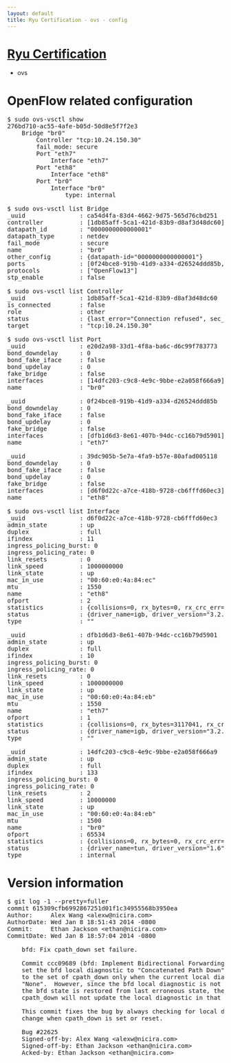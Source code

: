```yaml
---
layout: default
title: Ryu Certification - ovs - config
---
```

# [Ryu Certification](http://osrg.github.io/ryu/certification.html)
* ovs 

# OpenFlow related configuration
<pre>
$ sudo ovs-vsctl show
276bd710-ac55-4afe-b05d-50d8e5f7f2e3
    Bridge "br0"
        Controller "tcp:10.24.150.30"
        fail_mode: secure
        Port "eth7"
            Interface "eth7"
        Port "eth8"
            Interface "eth8"
        Port "br0"
            Interface "br0"
                type: internal

$ sudo ovs-vsctl list Bridge
_uuid               : ca54d4fa-83d4-4662-9d75-565d76cbd251
controller          : [1db85aff-5ca1-421d-83b9-d8af3d48dc60]
datapath_id         : "0000000000000001"
datapath_type       : netdev
fail_mode           : secure
name                : "br0"
other_config        : {datapath-id="0000000000000001"}
ports               : [0f24bce8-919b-41d9-a334-d26524ddd85b, 39dc905b-5e7a-4fa9-b57e-80afad005118, e20d2a98-33d1-4f8a-ba6c-d6c99f783773]
protocols           : ["OpenFlow13"]
stp_enable          : false

$ sudo ovs-vsctl list Controller
_uuid               : 1db85aff-5ca1-421d-83b9-d8af3d48dc60
is_connected        : false
role                : other
status              : {last_error="Connection refused", sec_since_connect="297", sec_since_disconnect="2", state=BACKOFF}
target              : "tcp:10.24.150.30"

$ sudo ovs-vsctl list Port
_uuid               : e20d2a98-33d1-4f8a-ba6c-d6c99f783773
bond_downdelay      : 0
bond_fake_iface     : false
bond_updelay        : 0
fake_bridge         : false
interfaces          : [14dfc203-c9c8-4e9c-9bbe-e2a058f666a9]
name                : "br0"

_uuid               : 0f24bce8-919b-41d9-a334-d26524ddd85b
bond_downdelay      : 0
bond_fake_iface     : false
bond_updelay        : 0
fake_bridge         : false
interfaces          : [dfb1d6d3-8e61-407b-94dc-cc16b79d5901]
name                : "eth7"

_uuid               : 39dc905b-5e7a-4fa9-b57e-80afad005118
bond_downdelay      : 0
bond_fake_iface     : false
bond_updelay        : 0
fake_bridge         : false
interfaces          : [d6f0d22c-a7ce-418b-9728-cb6fffd60ec3]
name                : "eth8"

$ sudo ovs-vsctl list Interface
_uuid               : d6f0d22c-a7ce-418b-9728-cb6fffd60ec3
admin_state         : up
duplex              : full
ifindex             : 11
ingress_policing_burst: 0
ingress_policing_rate: 0
link_resets         : 0
link_speed          : 1000000000
link_state          : up
mac_in_use          : "00:60:e0:4a:84:ec"
mtu                 : 1550
name                : "eth8"
ofport              : 2
statistics          : {collisions=0, rx_bytes=0, rx_crc_err=0, rx_dropped=0, rx_errors=0, rx_frame_err=0, rx_over_err=0, rx_packets=0, tx_bytes=1034456, tx_dropped=0, tx_errors=0, tx_packets=11154}
status              : {driver_name=igb, driver_version="3.2.10-k", firmware_version="3.10-0"}
type                : ""

_uuid               : dfb1d6d3-8e61-407b-94dc-cc16b79d5901
admin_state         : up
duplex              : full
ifindex             : 10
ingress_policing_burst: 0
ingress_policing_rate: 0
link_resets         : 0
link_speed          : 1000000000
link_state          : up
mac_in_use          : "00:60:e0:4a:84:eb"
mtu                 : 1550
name                : "eth7"
ofport              : 1
statistics          : {collisions=0, rx_bytes=3117041, rx_crc_err=0, rx_dropped=0, rx_errors=0, rx_frame_err=0, rx_over_err=0, rx_packets=31642, tx_bytes=0, tx_dropped=0, tx_errors=0, tx_packets=0}
status              : {driver_name=igb, driver_version="3.2.10-k", firmware_version="3.10-0"}
type                : ""

_uuid               : 14dfc203-c9c8-4e9c-9bbe-e2a058f666a9
admin_state         : up
duplex              : full
ifindex             : 133
ingress_policing_burst: 0
ingress_policing_rate: 0
link_resets         : 2
link_speed          : 10000000
link_state          : up
mac_in_use          : "00:60:e0:4a:84:eb"
mtu                 : 1500
name                : "br0"
ofport              : 65534
statistics          : {collisions=0, rx_bytes=0, rx_crc_err=0, rx_dropped=0, rx_errors=0, rx_frame_err=0, rx_over_err=0, rx_packets=0, tx_bytes=0, tx_dropped=0, tx_errors=0, tx_packets=0}
status              : {driver_name=tun, driver_version="1.6", firmware_version="N/A"}
type                : internal
</pre>

# Version information
<pre>
$ git log -1 --pretty=fuller
commit 615309cfb6992867251d01f1c34955568b3950ea
Author:     Alex Wang &lt;alexw@nicira.com&gt;
AuthorDate: Wed Jan 8 18:51:43 2014 -0800
Commit:     Ethan Jackson &lt;ethan@nicira.com&gt;
CommitDate: Wed Jan 8 18:57:04 2014 -0800

    bfd: Fix cpath_down set failure.
    
    Commit ccc09689 (bfd: Implement Bidirectional Forwarding Detection.)
    set the bfd local diagnostic to "Concatenated Path Down" in response
    to the set of cpath_down only when the current local diagnostic is
    "None".  However, since the bfd local diagnostic is not reset when
    the bfd state is restored from last erroneous state, the set of
    cpath_down will not update the local diagnostic in that case.
    
    This commit fixes the bug by always checking for local diagnostic
    change when cpath_down is set or reset.
    
    Bug #22625
    Signed-off-by: Alex Wang &lt;alexw@nicira.com&gt;
    Signed-off-by: Ethan Jackson &lt;ethan@nicira.com&gt;
    Acked-by: Ethan Jackson &lt;ethan@nicira.com&gt;
</pre>
